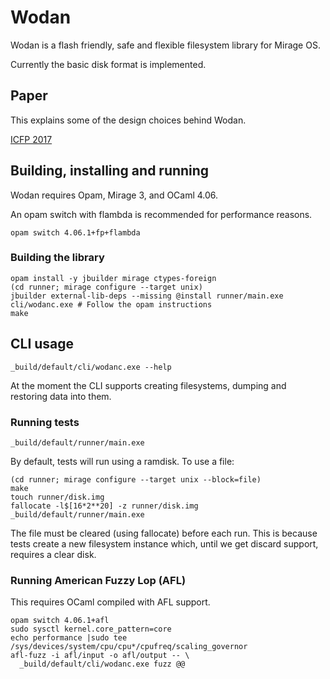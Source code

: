 # Wodan

Wodan is a flash friendly, safe and flexible
filesystem library for Mirage OS.

Currently the basic disk format is implemented.

## Paper

This explains some of the design choices behind Wodan.

[ICFP 2017](https://icfp17.sigplan.org/event/ocaml-2017-papers-wodan-a-pure-ocaml-flash-aware-filesystem-library)

## Building, installing and running

Wodan requires Opam, Mirage 3, and OCaml 4.06.

An opam switch with flambda is recommended for performance reasons.

```
opam switch 4.06.1+fp+flambda
```

### Building the library

```
opam install -y jbuilder mirage ctypes-foreign
(cd runner; mirage configure --target unix)
jbuilder external-lib-deps --missing @install runner/main.exe cli/wodanc.exe # Follow the opam instructions
make
```

## CLI usage

```
_build/default/cli/wodanc.exe --help
```

At the moment the CLI supports creating filesystems, dumping and restoring data into them.

### Running tests

```
_build/default/runner/main.exe
```

By default, tests will run using a ramdisk.
To use a file:

```
(cd runner; mirage configure --target unix --block=file)
make
touch runner/disk.img
fallocate -l$[16*2**20] -z runner/disk.img
_build/default/runner/main.exe
```

The file must be cleared (using fallocate) before each run.
This is because tests create a new filesystem instance which,
until we get discard support, requires a clear disk.

### Running American Fuzzy Lop (AFL)

This requires OCaml compiled with AFL support.

```
opam switch 4.06.1+afl
sudo sysctl kernel.core_pattern=core
echo performance |sudo tee /sys/devices/system/cpu/cpu*/cpufreq/scaling_governor
afl-fuzz -i afl/input -o afl/output -- \
  _build/default/cli/wodanc.exe fuzz @@
```

